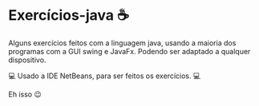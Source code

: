 # Exercícios-java :coffee:
 Alguns exercícios feitos com a linguagem java, usando a maioria dos programas com a GUI swing e JavaFx. Podendo ser adaptado a qualquer dispositivo.
 
 :computer: Usado a IDE NetBeans, para ser feitos os exercícios. :computer:
 
 Eh isso :wink:
